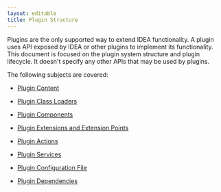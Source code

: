 ```yaml
---
layout: editable
title: Plugin Structure
---
```



Plugins are the only supported way to extend IDEA functionality.
A plugin uses API exposed by IDEA or other plugins to implement its functionality.
This document is focused on the plugin system structure and plugin lifecycle.
It doesn't specify any other APIs that may be used by plugins.

The following subjects are covered:

* [Plugin Content](basic_topics/plugin_structure/plugin_content.html)

* [Plugin Class Loaders](basic_topics/plugin_structure/plugin_class_loaders.html)

* [Plugin Components](basic_topics/plugin_structure/plugin_components.html)

* [Plugin Extensions and Extension Points](basic_topics/plugin_structure/plugin_extensions_and_extension_points.html)

* [Plugin Actions](basic_topics/plugin_structure/plugin_actions.html)

* [Plugin Services](basic_topics/plugin_structure/plugin_services.html)

* [Plugin Configuration File](basic_topics/plugin_structure/plugin_configuration_file.html)

* [Plugin Dependencies](basic_topics/plugin_structure/plugin_dependencies.html)